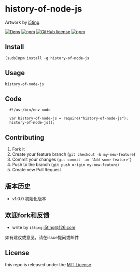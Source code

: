 # history-of-node-js


Artwork by [i5ting](http://www.github.com/i5ting/).

[![Deps](https://david-dm.org/i5ting/history-of-node-js.svg)](https://david-dm.org/i5ting/history-of-node-js) 
[![npm](https://img.shields.io/npm/v/history-of-node-js.svg)](https://www.npmjs.com/package/history-of-node-js)
[![GitHub license](https://img.shields.io/badge/license-MIT-blue.svg)](https://raw.githubusercontent.com/i5ting/history-of-node-js/master/LICENSE.md)
[![npm](https://img.shields.io/npm/dt/history-of-node-js.svg)](https://www.npmjs.com/package/history-of-node-js)


## Install

    [sudo]npm install -g history-of-node-js

## Usage 

```
history-of-node-js
```

## Code

```
  #!/usr/bin/env node

  var history-of-node-js = require("history-of-node-js");
  history-of-node-js();
```

## Contributing

1. Fork it
2. Create your feature branch (`git checkout -b my-new-feature`)
3. Commit your changes (`git commit -am 'Add some feature'`)
4. Push to the branch (`git push origin my-new-feature`)
5. Create new Pull Request

## 版本历史

- v1.0.0 初始化版本

## 欢迎fork和反馈

- write by `i5ting` i5ting@126.com

如有建议或意见，请在issue提问或邮件

## License

this repo is released under the [MIT
License](http://www.opensource.org/licenses/MIT).
